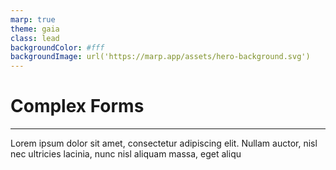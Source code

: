 ```yaml
---
marp: true
theme: gaia
class: lead
backgroundColor: #fff
backgroundImage: url('https://marp.app/assets/hero-background.svg')
---
```


# Complex Forms

---

Lorem ipsum dolor sit amet, consectetur adipiscing elit. Nullam auctor, nisl nec ultricies lacinia, nunc nisl aliquam massa, eget aliqu
